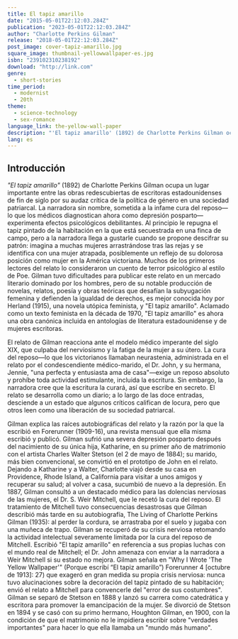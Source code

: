 ```yaml
---
title: El tapiz amarillo
date: "2015-05-01T22:12:03.284Z"
publication: "2023-05-01T22:12:03.284Z"
author: "Charlotte Perkins Gilman"
release: "2018-05-01T22:12:03.284Z"
post_image: cover-tapiz-amarillo.jpg
square_image: thumbnail-yellowwallpaper-es.jpg
isbn: "239102310238192"
download: "http://link.com"
genre:
  - short-stories
time_period:
  - modernist
  - 20th
theme:
  - science-technology
  - sex-romance
language_link: the-yellow-wall-paper
description: "'El tapiz amarillo' (1892) de Charlotte Perkins Gilman ocupa un lugar importante entre las obras redescubiertas de escritoras estadounidenses de fin de siglo por su audaz crítica de la política de género en una sociedad patriarcal. La narradora sin nombre, sometida a la infame cura del reposo—lo que los médicos diagnostican ahora como depresión posparto—experimenta efectos psicológicos debilitantes."
lang: es
---
```


## Introducción

_"El tapiz amarillo"_ (1892) de Charlotte Perkins Gilman ocupa un lugar importante entre las obras redescubiertas de escritoras estadounidenses de fin de siglo por su audaz crítica de la política de género en una sociedad patriarcal. La narradora sin nombre, sometida a la infame cura del reposo—lo que los médicos diagnostican ahora como depresión posparto—experimenta efectos psicológicos debilitantes. Al principio le repugna el tapiz pintado de la habitación en la que está secuestrada en una finca de campo, pero a la narradora llega a gustarle cuando se propone descifrar su patrón: imagina a muchas mujeres arrastrándose tras las rejas y se identifica con una mujer atrapada, posiblemente un reflejo de su dolorosa posición como mujer en la América victoriana. Muchos de los primeros lectores del relato lo consideraron un cuento de terror psicológico al estilo de Poe. Gilman tuvo dificultades para publicar este relato en un mercado literario dominado por los hombres, pero de su notable producción de novelas, relatos, poesía y obras teóricas que desafían la subyugación femenina y defienden la igualdad de derechos, es mejor conocida hoy por Herland (1915), una novela utópica feminista, y "El tapiz amarillo". Aclamado como un texto feminista en la década de 1970, "El tapiz amarillo" es ahora una obra canónica incluida en antologías de literatura estadounidense y de mujeres escritoras.

El relato de Gilman reacciona ante el modelo médico imperante del siglo XIX, que culpaba del nerviosismo y la fatiga de la mujer a su útero. La cura del reposo—lo que los victorianos llamaban neurastenia, administrada en el relato por el condescendiente médico-marido, el Dr. John, y su hermana, Jennie, "una perfecta y entusiasta ama de casa"—exige un reposo absoluto y prohíbe toda actividad estimulante, incluida la escritura. Sin embargo, la narradora cree que la escritura la curará, así que escribe en secreto. El relato se desarrolla como un diario; a lo largo de las doce entradas, desciende a un estado que algunos críticos califican de locura, pero que otros leen como una liberación de su sociedad patriarcal.

Gilman explica las raíces autobiográficas del relato y la razón por la que la escribió en Forerunner (1909-16), una revista mensual que ella misma escribió y publicó. Gilman sufrió una severa depresión posparto después del nacimiento de su única hija, Katharine, en su primer año de matrimonio con el artista Charles Walter Stetson (el 2 de mayo de 1884); su marido, más bien convencional, se convirtió en el prototipo de John en el relato. Dejando a Katharine y a Walter, Charlotte viajó desde su casa en Providence, Rhode Island, a California para visitar a unos amigos y recuperar su salud; al volver a casa, sucumbió de nuevo a la depresión. En 1887, Gilman consultó a un destacado médico para las dolencias nerviosas de las mujeres, el Dr. S. Weir Mitchell, que le recetó la cura del reposo. El tratamiento de Mitchell tuvo consecuencias desastrosas que Gilman describió más tarde en su autobiografía, The Living of Charlotte Perkins Gilman (1935): al perder la cordura, se arrastraba por el suelo y jugaba con una muñeca de trapo. Gilman se recuperó de su crisis nerviosa retomando la actividad intelectual severamente limitada por la cura del reposo de Mitchell. Escribió "El tapiz amarillo" en referencia a sus propias luchas con el mundo real de Mitchell; el Dr. John amenaza con enviar a la narradora a Weir Mitchell si su estado no mejora. Gilman señala en "Why I Wrote 'The Yellow Wallpaper'" (Porque escribí “El tapiz amarillo”) Forerunner 4 [octubre de 1913]: 27) que exageró en gran medida su propia crisis nerviosa: nunca tuvo alucinaciones sobre la decoración del tapiz pintado de su habitación; envió el relato a Mitchell para convencerle del "error de sus costumbres". Gilman se separó de Stetson en 1888 y lanzó su carrera como catedrática y escritora para promover la emancipación de la mujer. Se divorció de Stetson en 1894 y se casó con su primo hermano, Houghton Gilman, en 1900, con la condición de que el matrimonio no le impidiera escribir sobre "verdades importantes" para hacer lo que ella llamaba un "mundo más humano".
